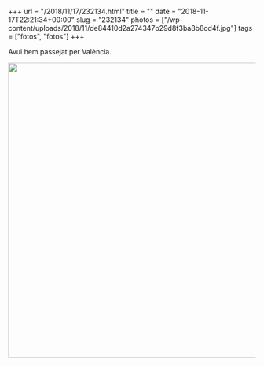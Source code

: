 +++
url = "/2018/11/17/232134.html"
title = ""
date = "2018-11-17T22:21:34+00:00"
slug = "232134"
photos = ["/wp-content/uploads/2018/11/de84410d2a274347b29d8f3ba8b8cd4f.jpg"]
tags = ["fotos", "fotos"]
+++

Avui hem passejat per València.

<img src="/wp-content/uploads/2018/11/de84410d2a274347b29d8f3ba8b8cd4f.jpg" width="600" height="600" />
